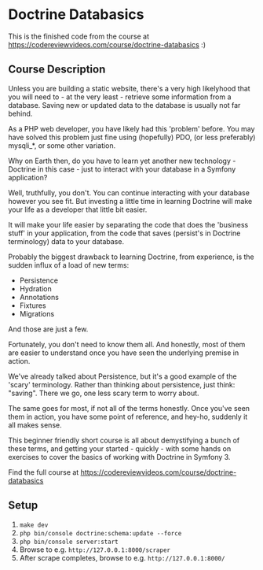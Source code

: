 Doctrine Databasics
===================

This is the finished code from the course at https://codereviewvideos.com/course/doctrine-databasics
:)


## Course Description

Unless you are building a static website, there's a very high likelyhood that you will need to - at the very least - retrieve some information from a database. Saving new or updated data to the database is usually not far behind.

As a PHP web developer, you have likely had this 'problem' before. You may have solved this problem just fine using (hopefully) PDO, (or less preferably) mysqli_*, or some other variation.

Why on Earth then, do you have to learn yet another new technology - Doctrine in this case - just to interact with your database in a Symfony application?

Well, truthfully, you don't. You can continue interacting with your database however you see fit. But investing a little time in learning Doctrine will make your life as a developer that little bit easier.

It will make your life easier by separating the code that does the 'business stuff' in your application, from the code that saves (persist's in Doctrine terminology) data to your database.

Probably the biggest drawback to learning Doctrine, from experience, is the sudden influx of a load of new terms:

* Persistence
* Hydration
* Annotations
* Fixtures
* Migrations

And those are just a few.

Fortunately, you don't need to know them all. And honestly, most of them are easier to understand once you have seen the underlying premise in action.

We've already talked about Persistence, but it's a good example of the 'scary' terminology. Rather than thinking about persistence, just think: "saving". There we go, one less scary term to worry about.

The same goes for most, if not all of the terms honestly. Once you've seen them in action, you have some point of reference, and hey-ho, suddenly it all makes sense.

This beginner friendly short course is all about demystifying a bunch of these terms, and getting your started - quickly - with some hands on exercises to cover the basics of working with 
Doctrine in Symfony 3.

Find the full course at https://codereviewvideos.com/course/doctrine-databasics



## Setup

1. `make dev`
2. `php bin/console doctrine:schema:update --force`
3. `php bin/console server:start`
4. Browse to e.g. `http://127.0.0.1:8000/scraper`
5. After scrape completes, browse to e.g. `http://127.0.0.1:8000/`